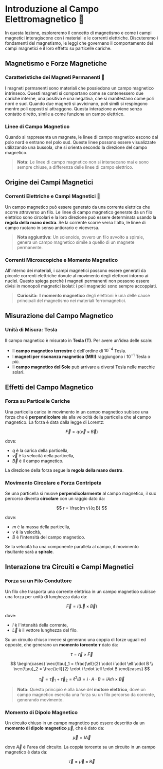 # Introduzione al Campo Elettromagnetico 🌟

In questa lezione, esploreremo il concetto di magnetismo e come i campi magnetici interagiscono con i materiali e le correnti elettriche. Discuteremo i fondamenti del magnetismo, le leggi che governano il comportamento dei campi magnetici e il loro effetto su particelle cariche.

## Magnetismo e Forze Magnetiche

### Caratteristiche dei Magneti Permanenti 🧲

I magneti permanenti sono materiali che possiedono un campo magnetico intrinseco. Questi magneti si comportano come se contenessero due cariche interne, una positiva e una negativa, che si manifestano come poli nord e sud. Quando due magneti si avvicinano, poli simili si respingono mentre poli opposti si attraggono. Questa interazione avviene senza contatto diretto, simile a come funziona un campo elettrico.

### Linee di Campo Magnetico

Quando si rappresenta un magnete, le linee di campo magnetico escono dal polo nord e entrano nel polo sud. Queste linee possono essere visualizzate utilizzando una bussola, che si orienta secondo la direzione del campo magnetico.

> **Nota:** Le linee di campo magnetico non si intersecano mai e sono sempre chiuse, a differenza delle linee di campo elettrico.

## Origine dei Campi Magnetici

### Correnti Elettriche e Campi Magnetici 🔄

Un campo magnetico può essere generato da una corrente elettrica che scorre attraverso un filo. Le linee di campo magnetico generate da un filo elettrico sono circolari e la loro direzione può essere determinata usando la **regola della mano destra**. Se la corrente scorre verso l'alto, le linee di campo ruotano in senso antiorario e viceversa.

> **Nota aggiuntiva:** Un solenoide, ovvero un filo avvolto a spirale, genera un campo magnetico simile a quello di un magnete permanente.

### Correnti Microscopiche e Momento Magnetico

All'interno dei materiali, i campi magnetici possono essere generati da piccole correnti elettriche dovute al movimento degli elettroni intorno ai nuclei. Questo spiega perché i magneti permanenti non possono essere divisi in monopoli magnetici isolati: i poli magnetici sono sempre accoppiati.

> **Curiosità:** Il **momento magnetico** degli elettroni è una delle cause principali del magnetismo nei materiali ferromagnetici.

## Misurazione del Campo Magnetico

### Unità di Misura: Tesla

Il campo magnetico è misurato in **Tesla (T)**. Per avere un'idea delle scale:

- Il **campo magnetico terrestre** è dell'ordine di $10^{-4}$ Tesla.
- I **magneti per risonanza magnetica (MRI)** raggiungono i $10^{-1}$ Tesla o più.
- Il **campo magnetico del Sole** può arrivare a diversi Tesla nelle macchie solari.

## Effetti del Campo Magnetico

### Forza su Particelle Cariche

Una particella carica in movimento in un campo magnetico subisce una forza che è **perpendicolare** sia alla velocità della particella che al campo magnetico. La forza è data dalla legge di Lorentz:

$$
\vec{F} = q (\vec{v} \times \vec{B})
$$

dove:

- $q$ è la carica della particella,
- $\vec{v}$ è la velocità della particella,
- $\vec{B}$ è il campo magnetico.

La direzione della forza segue la **regola della mano destra**.

### Movimento Circolare e Forza Centripeta

Se una particella si muove **perpendicolarmente** al campo magnetico, il suo percorso diventa **circolare** con un raggio dato da:

$$
r = \frac{m v}{q B}
$$

dove:

-  $m$ è la massa della particella,
- $v$ è la velocità,
- $B$ è l'intensità del campo magnetico.

Se la velocità ha una componente parallela al campo, il movimento risultante sarà a **spirale**.

## Interazione tra Circuiti e Campi Magnetici

### Forza su un Filo Conduttore

Un filo che trasporta una corrente elettrica in un campo magnetico subisce una forza per unità di lunghezza data da:

$$
\vec{F} = I (\vec{L} \times \vec{B})
$$

dove:

- $I$ è l'intensità della corrente,
- $\vec{L}$ è il vettore lunghezza del filo.

Su un circuito chiuso invece si generano una coppia di forze uguali ed opposte, che generano un **momento torcente $\tau$** dato da:

$$
\tau = \vec{r} \times \vec{F}
$$

$$
\begin{cases}
\vec{\tau}_1 = \frac{\ell}{2} \cdot i \cdot \ell \cdot B \\
\vec{\tau}_2 = \frac{\ell}{2} \cdot i \cdot \ell \cdot B
\end{cases}
$$

$$
\vec{\tau} = \vec{\tau}_1 + \vec{\tau}_2 = \ell^2 i B = i \cdot A \cdot B = i A \hat{m} \times \vec{B}
$$

> **Nota:** Questo principio è alla base del **motore elettrico**, dove un campo magnetico esercita una forza su un filo percorso da corrente, generando movimento.

### Momento di Dipolo Magnetico

Un circuito chiuso in un campo magnetico può essere descritto da un **momento di dipolo magnetico** $\vec{\mu}$, che è dato da:

$$
\vec{\mu} = I \vec{A}
$$

dove $\vec{A}$ è l'area del circuito. La coppia torcente su un circuito in un campo magnetico è data da:

$$
\vec{\tau} = \vec{\mu} \times \vec{B}
$$


